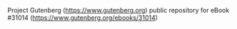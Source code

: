 Project Gutenberg (https://www.gutenberg.org) public repository for eBook #31014 (https://www.gutenberg.org/ebooks/31014)

